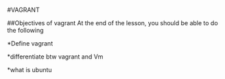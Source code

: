 #VAGRANT

##Objectives of vagrant
At the end of the lesson, you should be able to do the following

*Define vagrant

*differentiate btw vagrant and Vm

*what is ubuntu
